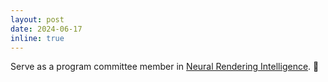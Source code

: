 ```yaml
---
layout: post
date: 2024-06-17
inline: true
---
```


Serve as a program committee member in [Neural Rendering Intelligence](https://neural-rendering.com/). :mountain_railway:

